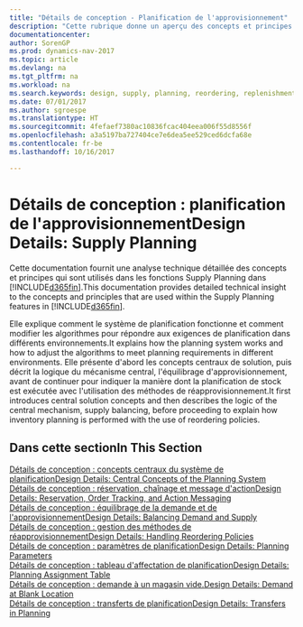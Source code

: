 ```yaml
---
title: "Détails de conception - Planification de l'approvisionnement"
description: "Cette rubrique donne un aperçu des concepts et principes qui sont utilisés avec les fonctionnalités de planification de l'approvisionnement dans [!INCLUDE[d365fin](includes/d365fin_md.md)]."
documentationcenter: 
author: SorenGP
ms.prod: dynamics-nav-2017
ms.topic: article
ms.devlang: na
ms.tgt_pltfrm: na
ms.workload: na
ms.search.keywords: design, supply, planning, reordering, replenishment
ms.date: 07/01/2017
ms.author: sgroespe
ms.translationtype: HT
ms.sourcegitcommit: 4fefaef7380ac10836fcac404eea006f55d8556f
ms.openlocfilehash: a3a5197ba727404ce7e6dea5ee529ced6dcfa68e
ms.contentlocale: fr-be
ms.lasthandoff: 10/16/2017

---
```

# <a name="design-details-supply-planning"></a><span data-ttu-id="13928-103">Détails de conception : planification de l'approvisionnement</span><span class="sxs-lookup"><span data-stu-id="13928-103">Design Details: Supply Planning</span></span>
<span data-ttu-id="13928-104">Cette documentation fournit une analyse technique détaillée des concepts et principes qui sont utilisés dans les fonctions Supply Planning dans [!INCLUDE[d365fin](includes/d365fin_md.md)].</span><span class="sxs-lookup"><span data-stu-id="13928-104">This documentation provides detailed technical insight to the concepts and principles that are used within the Supply Planning features in [!INCLUDE[d365fin](includes/d365fin_md.md)].</span></span>  

<span data-ttu-id="13928-105">Elle explique comment le système de planification fonctionne et comment modifier les algorithmes pour répondre aux exigences de planification dans différents environnements.</span><span class="sxs-lookup"><span data-stu-id="13928-105">It explains how the planning system works and how to adjust the algorithms to meet planning requirements in different environments.</span></span> <span data-ttu-id="13928-106">Elle présente d'abord les concepts centraux de solution, puis décrit la logique du mécanisme central, l'équilibrage d'approvisionnement, avant de continuer pour indiquer la manière dont la planification de stock est exécutée avec l'utilisation des méthodes de réapprovisionnement.</span><span class="sxs-lookup"><span data-stu-id="13928-106">It first introduces central solution concepts and then describes the logic of the central mechanism, supply balancing, before proceeding to explain how inventory planning is performed with the use of reordering policies.</span></span>  

## <a name="in-this-section"></a><span data-ttu-id="13928-107">Dans cette section</span><span class="sxs-lookup"><span data-stu-id="13928-107">In This Section</span></span>  
[<span data-ttu-id="13928-108">Détails de conception : concepts centraux du système de planification</span><span class="sxs-lookup"><span data-stu-id="13928-108">Design Details: Central Concepts of the Planning System</span></span>](design-details-central-concepts-of-the-planning-system.md)  
[<span data-ttu-id="13928-109">Détails de conception : réservation, chaînage et message d'action</span><span class="sxs-lookup"><span data-stu-id="13928-109">Design Details: Reservation, Order Tracking, and Action Messaging</span></span>](design-details-reservation-order-tracking-and-action-messaging.md)  
[<span data-ttu-id="13928-110">Détails de conception : équilibrage de la demande et de l'approvisionnement</span><span class="sxs-lookup"><span data-stu-id="13928-110">Design Details: Balancing Demand and Supply</span></span>](design-details-balancing-demand-and-supply.md)  
[<span data-ttu-id="13928-111">Détails de conception : gestion des méthodes de réapprovisionnement</span><span class="sxs-lookup"><span data-stu-id="13928-111">Design Details: Handling Reordering Policies</span></span>](design-details-handling-reordering-policies.md)  
[<span data-ttu-id="13928-112">Détails de conception : paramètres de planification</span><span class="sxs-lookup"><span data-stu-id="13928-112">Design Details: Planning Parameters</span></span>](design-details-planning-parameters.md)  
[<span data-ttu-id="13928-113">Détails de conception : tableau d'affectation de planification</span><span class="sxs-lookup"><span data-stu-id="13928-113">Design Details: Planning Assignment Table</span></span>](design-details-planning-assignment-table.md)  
[<span data-ttu-id="13928-114">Détails de conception : demande à un magasin vide.</span><span class="sxs-lookup"><span data-stu-id="13928-114">Design Details: Demand at Blank Location</span></span>](design-details-demand-at-blank-location.md)  
[<span data-ttu-id="13928-115">Détails de conception : transferts de planification</span><span class="sxs-lookup"><span data-stu-id="13928-115">Design Details: Transfers in Planning</span></span>](design-details-transfers-in-planning.md)


